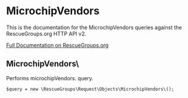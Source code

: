 # MicrochipVendors

This is the documentation for the MicrochipVendors queries against the RescueGroups.org HTTP API v2.

[Full Documentation on RescueGroups.org](https://userguide.rescuegroups.org/display/APIDG/Object+definitions#Objectdefinitions-microchipVendors)

## MicrochipVendors\

Performs microchipVendors. query.

    $query = new \RescueGroups\Request\Objects\MicrochipVendors\();


